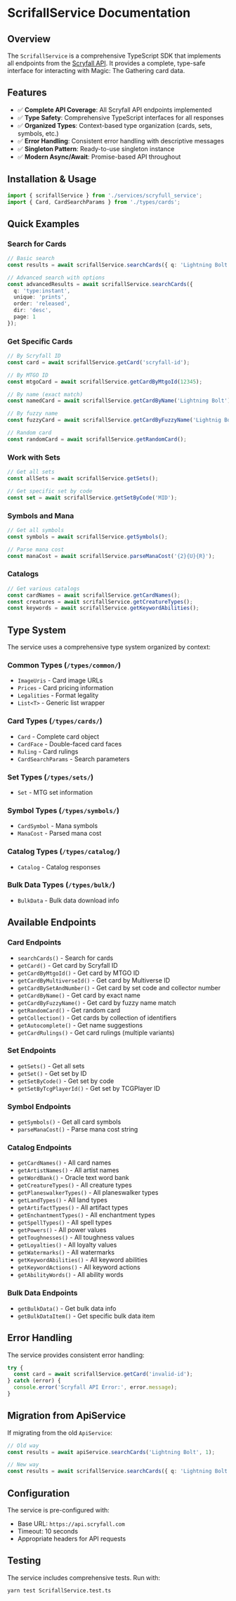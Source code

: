 # ScrifallService Documentation

## Overview

The `ScrifallService` is a comprehensive TypeScript SDK that implements all endpoints from the [Scryfall API](https://scryfall.com/docs/api). It provides a complete, type-safe interface for interacting with Magic: The Gathering card data.

## Features

- ✅ **Complete API Coverage**: All Scryfall API endpoints implemented
- ✅ **Type Safety**: Comprehensive TypeScript interfaces for all responses
- ✅ **Organized Types**: Context-based type organization (cards, sets, symbols, etc.)
- ✅ **Error Handling**: Consistent error handling with descriptive messages
- ✅ **Singleton Pattern**: Ready-to-use singleton instance
- ✅ **Modern Async/Await**: Promise-based API throughout

## Installation & Usage

```typescript
import { scrifallService } from './services/scryfull_service';
import { Card, CardSearchParams } from './types/cards';
```

## Quick Examples

### Search for Cards
```typescript
// Basic search
const results = await scrifallService.searchCards({ q: 'Lightning Bolt' });

// Advanced search with options
const advancedResults = await scrifallService.searchCards({
  q: 'type:instant',
  unique: 'prints',
  order: 'released',
  dir: 'desc',
  page: 1
});
```

### Get Specific Cards
```typescript
// By Scryfall ID
const card = await scrifallService.getCard('scryfall-id');

// By MTGO ID
const mtgoCard = await scrifallService.getCardByMtgoId(12345);

// By name (exact match)
const namedCard = await scrifallService.getCardByName('Lightning Bolt');

// By fuzzy name
const fuzzyCard = await scrifallService.getCardByFuzzyName('Lightnig Bolt');

// Random card
const randomCard = await scrifallService.getRandomCard();
```

### Work with Sets
```typescript
// Get all sets
const allSets = await scrifallService.getSets();

// Get specific set by code
const set = await scrifallService.getSetByCode('MID');
```

### Symbols and Mana
```typescript
// Get all symbols
const symbols = await scrifallService.getSymbols();

// Parse mana cost
const manaCost = await scrifallService.parseManaCost('{2}{U}{R}');
```

### Catalogs
```typescript
// Get various catalogs
const cardNames = await scrifallService.getCardNames();
const creatures = await scrifallService.getCreatureTypes();
const keywords = await scrifallService.getKeywordAbilities();
```

## Type System

The service uses a comprehensive type system organized by context:

### Common Types (`/types/common/`)
- `ImageUris` - Card image URLs
- `Prices` - Card pricing information
- `Legalities` - Format legality
- `List<T>` - Generic list wrapper

### Card Types (`/types/cards/`)
- `Card` - Complete card object
- `CardFace` - Double-faced card faces
- `Ruling` - Card rulings
- `CardSearchParams` - Search parameters

### Set Types (`/types/sets/`)
- `Set` - MTG set information

### Symbol Types (`/types/symbols/`)
- `CardSymbol` - Mana symbols
- `ManaCost` - Parsed mana cost

### Catalog Types (`/types/catalog/`)
- `Catalog` - Catalog responses

### Bulk Data Types (`/types/bulk/`)
- `BulkData` - Bulk data download info

## Available Endpoints

### Card Endpoints
- `searchCards()` - Search for cards
- `getCard()` - Get card by Scryfall ID
- `getCardByMtgoId()` - Get card by MTGO ID
- `getCardByMultiverseId()` - Get card by Multiverse ID
- `getCardBySetAndNumber()` - Get card by set code and collector number
- `getCardByName()` - Get card by exact name
- `getCardByFuzzyName()` - Get card by fuzzy name match
- `getRandomCard()` - Get random card
- `getCollection()` - Get cards by collection of identifiers
- `getAutocomplete()` - Get name suggestions
- `getCardRulings()` - Get card rulings (multiple variants)

### Set Endpoints
- `getSets()` - Get all sets
- `getSet()` - Get set by ID
- `getSetByCode()` - Get set by code
- `getSetByTcgPlayerId()` - Get set by TCGPlayer ID

### Symbol Endpoints
- `getSymbols()` - Get all card symbols
- `parseManaCost()` - Parse mana cost string

### Catalog Endpoints
- `getCardNames()` - All card names
- `getArtistNames()` - All artist names
- `getWordBank()` - Oracle text word bank
- `getCreatureTypes()` - All creature types
- `getPlaneswalkerTypes()` - All planeswalker types
- `getLandTypes()` - All land types
- `getArtifactTypes()` - All artifact types
- `getEnchantmentTypes()` - All enchantment types
- `getSpellTypes()` - All spell types
- `getPowers()` - All power values
- `getToughnesses()` - All toughness values
- `getLoyalties()` - All loyalty values
- `getWatermarks()` - All watermarks
- `getKeywordAbilities()` - All keyword abilities
- `getKeywordActions()` - All keyword actions
- `getAbilityWords()` - All ability words

### Bulk Data Endpoints
- `getBulkData()` - Get bulk data info
- `getBulkDataItem()` - Get specific bulk data item

## Error Handling

The service provides consistent error handling:

```typescript
try {
  const card = await scrifallService.getCard('invalid-id');
} catch (error) {
  console.error('Scryfall API Error:', error.message);
}
```

## Migration from ApiService

If migrating from the old `ApiService`:

```typescript
// Old way
const results = await apiService.searchCards('Lightning Bolt', 1);

// New way
const results = await scrifallService.searchCards({ q: 'Lightning Bolt', page: 1 });
```

## Configuration

The service is pre-configured with:
- Base URL: `https://api.scryfall.com`
- Timeout: 10 seconds
- Appropriate headers for API requests

## Testing

The service includes comprehensive tests. Run with:
```bash
yarn test ScrifallService.test.ts
```